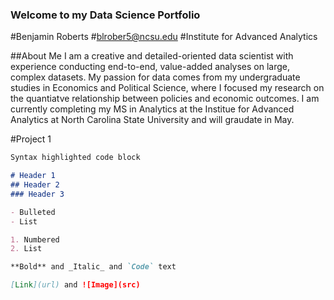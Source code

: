 ### Welcome to my Data Science Portfolio
#Benjamin Roberts
#blrober5@ncsu.edu
#Institute for Advanced Analytics

##About Me
I am a creative and detailed-oriented data scientist with experience conducting end-to-end, value-added analyses on large, complex datasets. My passion for data comes from my undergraduate studies in Economics and Political Science, where I focused my research on the quantiatve relationship between policies and economic outcomes. I am currently completing my MS in Analytics at the Institue for Advanced Analytics at North Carolina State University and will graudate in May.

#Project 1
```markdown
Syntax highlighted code block

# Header 1
## Header 2
### Header 3

- Bulleted
- List

1. Numbered
2. List

**Bold** and _Italic_ and `Code` text

[Link](url) and ![Image](src)
```
